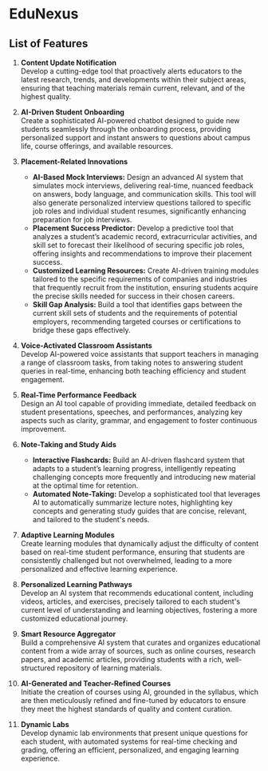 # EduNexus

## List of Features

1. **Content Update Notification**  
   Develop a cutting-edge tool that proactively alerts educators to the latest research, trends, and developments within their subject areas, ensuring that teaching materials remain current, relevant, and of the highest quality.

2. **AI-Driven Student Onboarding**  
   Create a sophisticated AI-powered chatbot designed to guide new students seamlessly through the onboarding process, providing personalized support and instant answers to questions about campus life, course offerings, and available resources.

3. **Placement-Related Innovations**
   - **AI-Based Mock Interviews:** Design an advanced AI system that simulates mock interviews, delivering real-time, nuanced feedback on answers, body language, and communication skills. This tool will also generate personalized interview questions tailored to specific job roles and individual student resumes, significantly enhancing preparation for job interviews.
   - **Placement Success Predictor:** Develop a predictive tool that analyzes a student’s academic record, extracurricular activities, and skill set to forecast their likelihood of securing specific job roles, offering insights and recommendations to improve their placement success.
   - **Customized Learning Resources:** Create AI-driven training modules tailored to the specific requirements of companies and industries that frequently recruit from the institution, ensuring students acquire the precise skills needed for success in their chosen careers.
   - **Skill Gap Analysis:** Build a tool that identifies gaps between the current skill sets of students and the requirements of potential employers, recommending targeted courses or certifications to bridge these gaps effectively.

4. **Voice-Activated Classroom Assistants**  
   Develop AI-powered voice assistants that support teachers in managing a range of classroom tasks, from taking notes to answering student queries in real-time, enhancing both teaching efficiency and student engagement.

5. **Real-Time Performance Feedback**  
   Design an AI tool capable of providing immediate, detailed feedback on student presentations, speeches, and performances, analyzing key aspects such as clarity, grammar, and engagement to foster continuous improvement.

6. **Note-Taking and Study Aids**
   - **Interactive Flashcards:** Build an AI-driven flashcard system that adapts to a student’s learning progress, intelligently repeating challenging concepts more frequently and introducing new material at the optimal time for retention.
   - **Automated Note-Taking:** Develop a sophisticated tool that leverages AI to automatically summarize lecture notes, highlighting key concepts and generating study guides that are concise, relevant, and tailored to the student's needs.

7. **Adaptive Learning Modules**  
   Create learning modules that dynamically adjust the difficulty of content based on real-time student performance, ensuring that students are consistently challenged but not overwhelmed, leading to a more personalized and effective learning experience.

8. **Personalized Learning Pathways**  
   Develop an AI system that recommends educational content, including videos, articles, and exercises, precisely tailored to each student's current level of understanding and learning objectives, fostering a more customized educational journey.

9. **Smart Resource Aggregator**  
   Build a comprehensive AI system that curates and organizes educational content from a wide array of sources, such as online courses, research papers, and academic articles, providing students with a rich, well-structured repository of learning materials.

10. **AI-Generated and Teacher-Refined Courses**  
    Initiate the creation of courses using AI, grounded in the syllabus, which are then meticulously refined and fine-tuned by educators to ensure they meet the highest standards of quality and content curation.

11. **Dynamic Labs**  
    Develop dynamic lab environments that present unique questions for each student, with automated systems for real-time checking and grading, offering an efficient, personalized, and engaging learning experience.
